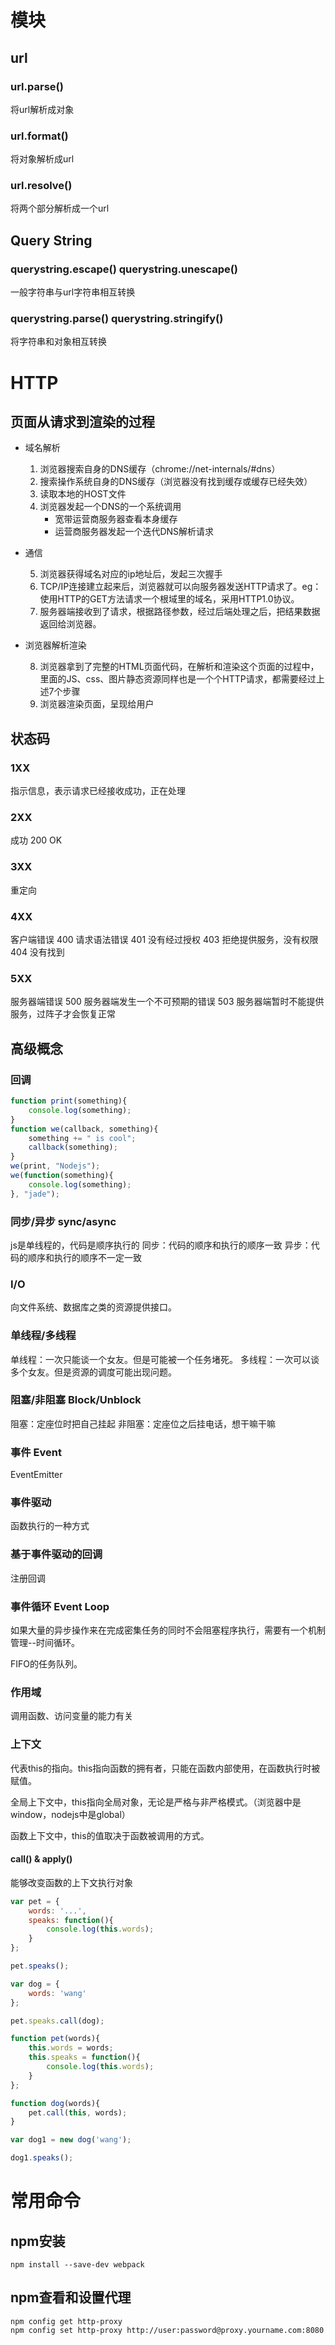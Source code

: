 
# 模块

## url
### url.parse()
将url解析成对象
### url.format()
将对象解析成url
### url.resolve()
将两个部分解析成一个url

## Query String
### querystring.escape() querystring.unescape()
一般字符串与url字符串相互转换
### querystring.parse()  querystring.stringify()
将字符串和对象相互转换

# HTTP
## 页面从请求到渲染的过程
- 域名解析
    1. 浏览器搜索自身的DNS缓存（chrome://net-internals/#dns）
    2. 搜索操作系统自身的DNS缓存（浏览器没有找到缓存或缓存已经失效）
    3. 读取本地的HOST文件
    4. 浏览器发起一个DNS的一个系统调用
        - 宽带运营商服务器查看本身缓存
        - 运营商服务器发起一个迭代DNS解析请求
- 通信
    
    5. 浏览器获得域名对应的ip地址后，发起三次握手
    6. TCP/IP连接建立起来后，浏览器就可以向服务器发送HTTP请求了。eg：使用HTTP的GET方法请求一个根域里的域名，采用HTTP1.0协议。
    7. 服务器端接收到了请求，根据路径参数，经过后端处理之后，把结果数据返回给浏览器。
- 浏览器解析渲染
    
    8. 浏览器拿到了完整的HTML页面代码，在解析和渲染这个页面的过程中，里面的JS、css、图片静态资源同样也是一个个HTTP请求，都需要经过上述7个步骤
    9. 浏览器渲染页面，呈现给用户

## 状态码
### 1XX
指示信息，表示请求已经接收成功，正在处理
### 2XX
成功
200 OK  
### 3XX
重定向
### 4XX
客户端错误
400 请求语法错误
401 没有经过授权
403 拒绝提供服务，没有权限
404 没有找到
### 5XX
服务器端错误
500 服务器端发生一个不可预期的错误
503 服务器端暂时不能提供服务，过阵子才会恢复正常

## 高级概念
### 回调
```js
function print(something){
    console.log(something);
}
function we(callback, something){
    something += " is cool";
    callback(something);
}
we(print, "Nodejs");
we(function(something){
    console.log(something);
}, "jade");
```
### 同步/异步  sync/async
js是单线程的，代码是顺序执行的
同步：代码的顺序和执行的顺序一致
异步：代码的顺序和执行的顺序不一定一致

### I/O
向文件系统、数据库之类的资源提供接口。

### 单线程/多线程 
单线程：一次只能谈一个女友。但是可能被一个任务堵死。
多线程：一次可以谈多个女友。但是资源的调度可能出现问题。

### 阻塞/非阻塞 Block/Unblock
阻塞：定座位时把自己挂起
非阻塞：定座位之后挂电话，想干嘛干嘛

### 事件 Event
EventEmitter

### 事件驱动
函数执行的一种方式

### 基于事件驱动的回调
注册回调

### 事件循环 Event Loop
如果大量的异步操作来在完成密集任务的同时不会阻塞程序执行，需要有一个机制管理--时间循环。

FIFO的任务队列。

### 作用域
调用函数、访问变量的能力有关
### 上下文
代表this的指向。this指向函数的拥有者，只能在函数内部使用，在函数执行时被赋值。

全局上下文中，this指向全局对象，无论是严格与非严格模式。（浏览器中是window，nodejs中是global）

函数上下文中，this的值取决于函数被调用的方式。

#### call() & apply()
能够改变函数的上下文执行对象
```js
var pet = {
    words: '...',
    speaks: function(){
        console.log(this.words);
    }
};

pet.speaks();

var dog = {
    words: 'wang'
};

pet.speaks.call(dog);

```
```js
function pet(words){
    this.words = words;
    this.speaks = function(){
        console.log(this.words);
    }
};

function dog(words){
    pet.call(this, words);
}

var dog1 = new dog('wang');

dog1.speaks();
```

# 常用命令

## npm安装
```
npm install --save-dev webpack
```

## npm查看和设置代理
```
npm config get http-proxy
npm config set http-proxy http://user:password@proxy.yourname.com:8080
```








